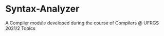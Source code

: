 # Syntax-Analyzer
A Compiler module developed during the course of Compilers @ UFRGS 2021/2  Topics
